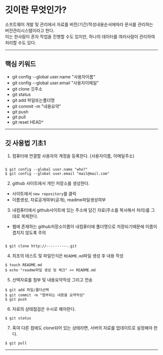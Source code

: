# 깃이란 무엇인가?

소프트웨어 개발 및 관리에서 자료를 버전/기간/작성내용순서에따라 문서를 관리하는
버전관리시스템이라고 한다.<br />
이는 한사람이 혼자 작업을 진행할 수도 있지만, 하나의 데이터를 여러사람이 관리하여 처리할 수도 있다.

---

## 핵심 키워드

- git config --global user.name "사용자이름"
- git config --global user.email "사용자이메일"
- git clone 깃주소
- git status
- git add 파일또는폴더명
- git commit -m "내용요약"
- git push
- git pull
- git reset HEAD^

---

## 깃 사용법 기초1

1. 컴퓨터에 연결할 사용자의 계정을 등록한다. (사용자이름, 이메일주소)

``` shell

$ git config --global user.name "who?"
$ git config --global user.email "mail@mail.com"

```

2. github 사이트에서 개인 저장소를 생성한다.
  - 사이트에서 `new repository`를 클릭
  - 이름생성, 자료공개여부(공개), readme파일생성여부

3. 내컴퓨터에서 github사이트에 있는 주소에 담긴 자료(주소를 복사해서 처리)를 그대로 복제한다.
  - 웹에 존재하는 github저장소이름이 내컴퓨터에 폴더명으로 저장되기때문에 이름이 겹치지 않도록 주의
``` shell

$ git clone http://----------.git 

```

4. 최초의 테스트 및 파일인식은  `README.md`파일 생성 후 내용 작성

``` shell
$ touch README.md 
$ echo "readme파일 생성 및 체크" >> README.md
```

5. 선택자료를 첨부 및 내용요약작성 그리고 전송
``` shell
$ git add 파일/폴더선택
$ git commit -m "첨부되는 내용을 요약작성"
$ git push
```

6. 자료의 상태점검은 수시로 해야한다.
``` shell
$ git status
```

7. 혹여 다른 컴에도 clone되어 있는 상태라면, 서버의 자료를 업데이트로 설정해야 한다.
``` shell
$ git pull
```

---

